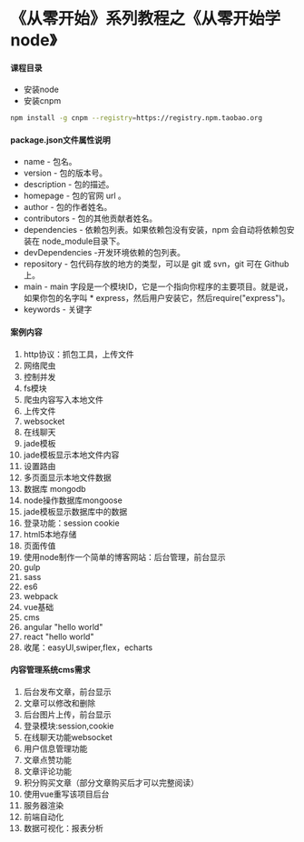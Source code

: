 # 《从零开始》系列教程之《从零开始学node》

#### 课程目录
* 安装node
* 安装cnpm
``` bash
npm install -g cnpm --registry=https://registry.npm.taobao.org
```

#### package.json文件属性说明
* name - 包名。
* version - 包的版本号。
* description - 包的描述。
* homepage - 包的官网 url 。
* author - 包的作者姓名。
* contributors - 包的其他贡献者姓名。
* dependencies - 依赖包列表。如果依赖包没有安装，npm 会自动将依赖包安装在 node_module目录下。
* devDependencies -开发环境依赖的包列表。
* repository - 包代码存放的地方的类型，可以是 git 或 svn，git 可在 Github 上。
* main - main 字段是一个模块ID，它是一个指向你程序的主要项目。就是说， 如果你包的名字叫 * express，然后用户安装它，然后require("express")。
* keywords - 关键字

#### 案例内容
1. http协议：抓包工具，上传文件
2. 网络爬虫
3. 控制并发
4. fs模块
5. 爬虫内容写入本地文件
6. 上传文件
7. websocket
8. 在线聊天
6. jade模板
7. jade模板显示本地文件内容
8. 设置路由
9. 多页面显示本地文件数据
10. 数据库 mongodb
11. node操作数据库mongoose
12. jade模板显示数据库中的数据
13. 登录功能：session cookie
14. html5本地存储
15. 页面传值
15. 使用node制作一个简单的博客网站：后台管理，前台显示
16. gulp
17. sass
18. es6
19. webpack
20. vue基础
23. cms
24. angular "hello world"
25. react "hello world"
26. 收尾：easyUI,swiper,flex，echarts

#### 内容管理系统cms需求
1. 后台发布文章，前台显示
2. 文章可以修改和删除
3. 后台图片上传，前台显示
4. 登录模块:session,cookie
5. 在线聊天功能websocket
6. 用户信息管理功能
7. 文章点赞功能
8. 文章评论功能
9. 积分购买文章（部分文章购买后才可以完整阅读）
10. 使用vue重写该项目后台
11. 服务器渲染
12. 前端自动化
13. 数据可视化：报表分析